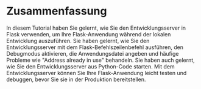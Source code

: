 # Zusammenfassung

In diesem Tutorial haben Sie gelernt, wie Sie den Entwicklungsserver in Flask verwenden, um Ihre Flask-Anwendung während der lokalen Entwicklung auszuführen. Sie haben gelernt, wie Sie den Entwicklungsserver mit dem Flask-Befehlszeilenbefehl ausführen, den Debugmodus aktivieren, die Anwendungsdatei angeben und häufige Probleme wie "Address already in use" behandeln. Sie haben auch gelernt, wie Sie den Entwicklungsserver aus Python-Code starten. Mit dem Entwicklungsserver können Sie Ihre Flask-Anwendung leicht testen und debuggen, bevor Sie sie in der Produktion bereitstellen.
